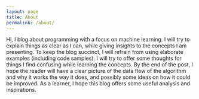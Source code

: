 ```yaml
---
layout: page
title: About
permalink: /about/
---
```

Hi, I blog about programming with a focus on machine learning. I will try to explain things as clear as I can, while giving insights to the concepts I am presenting. To keep the blog succinct, I will refrain from using elaborate examples (including code samples). I will try to offer some thoughts for things I find confusing while learning the concepts. By the end of the post, I hope the reader will have a clear picture of the data flow of the algorithm and why it works the way it does, and possibly some ideas on how it could be improved. As a learner, I hope this blog offers some useful analysis and inspirations.

